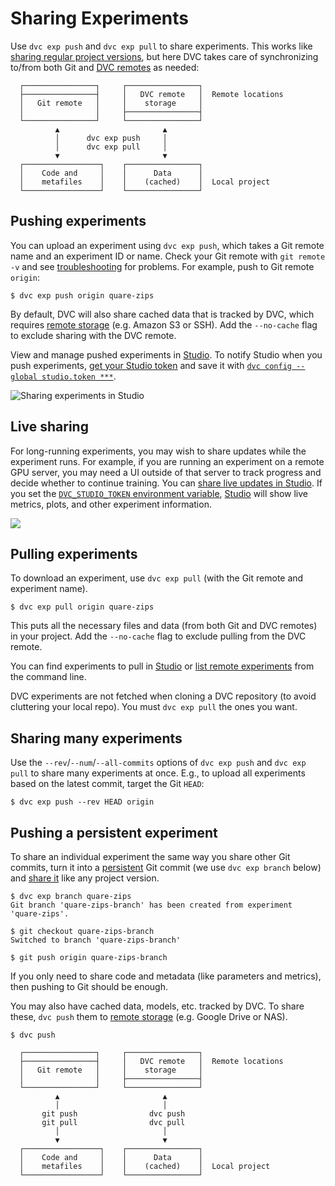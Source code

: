 # Sharing Experiments

Use `dvc exp push` and `dvc exp pull` to share experiments. This works like
[sharing regular project versions][sharing-data], but here DVC takes care of
synchronizing to/from both Git and [DVC remotes][remote storage] as needed:

```
  ┌────────────────┐     ┌────────────────┐
  ├────────────────┤     │   DVC remote   │  Remote locations
  │   Git remote   │     │    storage     │
  │                │     ├────────────────┤
  └────────────────┘     └────────────────┘
          ▲                       ▲
          │      dvc exp push     │
          │      dvc exp pull     │
          ▼                       ▼
  ┌─────────────────┐    ┌────────────────┐
  │    Code and     │    │      Data      │
  │    metafiles    │    │    (cached)    │  Local project
  └─────────────────┘    └────────────────┘
```

[remote storage]: /doc/user-guide/data-management/remote-storage
[sharing-data]: /doc/start/data-management/data-versioning#storing-and-sharing

## Pushing experiments

You can upload an experiment using `dvc exp push`, which takes a Git remote name
and an experiment ID or name. Check your Git remote with `git remote -v` and see
[troubleshooting] for problems. For example, push to Git remote `origin`:

```cli
$ dvc exp push origin quare-zips
```

By default, DVC will also share <abbr>cached</abbr> data that is tracked by DVC,
which requires [remote storage] (e.g. Amazon S3 or SSH). Add the `--no-cache`
flag to exclude sharing with the DVC remote.

View and manage pushed experiments in [Studio](https://studio.iterative.ai). To
notify Studio when you push experiments,
[get your Studio token](https://studio.iterative.ai/user/_/profile?section=accessToken)
and save it with
[`dvc config --global studio.token ***`](/doc/user-guide/project-structure/configuration#studio).

![Sharing experiments in Studio](/img/exp-sharing-studio.png)

[remote storage]: /doc/user-guide/data-management/remote-storage
[troubleshooting]: /doc/user-guide/troubleshooting#git-auth

## Live sharing

For long-running experiments, you may wish to share updates while the experiment
runs. For example, if you are running an experiment on a remote GPU server, you
may need a UI outside of that server to track progress and decide whether to
continue training. You can
[share live updates in Studio](/doc/studio/user-guide/projects-and-experiments/live-metrics-and-plots).
If you set the
[`DVC_STUDIO_TOKEN` environment variable](https://studio.iterative.ai/user/_/profile?section=accessToken),
[Studio](https://studio.iterative.ai) will show live metrics, plots, and other
experiment information.

![](https://static.iterative.ai/img/studio/live_metrics.gif)

## Pulling experiments

To download an experiment, use `dvc exp pull` (with the Git remote and
experiment name).

```cli
$ dvc exp pull origin quare-zips
```

This puts all the necessary files and data (from both Git and DVC remotes) in
your project. Add the `--no-cache` flag to exclude pulling from the DVC remote.

You can find experiments to pull in [Studio](https://studio.iterative.ai) or
[list remote experiments] from the command line.

[list remote experiments]:
  /doc/user-guide/experiment-management/comparing-experiments#list-experiments-saved-remotely

<admon type="warn">

DVC experiments are not fetched when cloning a <abbr>DVC repository</abbr> (to
avoid cluttering your local repo). You must `dvc exp pull` the ones you want.

</admon>

## Sharing many experiments

Use the `--rev`/`--num`/`--all-commits` options of `dvc exp push` and
`dvc exp pull` to share many experiments at once. E.g., to upload all
experiments based on the latest commit, target the Git `HEAD`:

```
$ dvc exp push --rev HEAD origin
```

## Pushing a persistent experiment

To share an individual experiment the same way you share other Git commits, turn
it into a
[persistent](/doc/user-guide/experiment-management/persisting-experiments) Git
commit (we use `dvc exp branch` below) and [share it][sharing-data] like any
project version.

```cli
$ dvc exp branch quare-zips
Git branch 'quare-zips-branch' has been created from experiment 'quare-zips'.

$ git checkout quare-zips-branch
Switched to branch 'quare-zips-branch'

$ git push origin quare-zips-branch
```

If you only need to share code and metadata (like parameters and metrics), then
pushing to Git should be enough.

You may also have <abbr>cached</abbr> data, models, etc. tracked by DVC. To
share these, `dvc push` them to [remote storage] (e.g. Google Drive or NAS).

```cli
$ dvc push
```

```
  ┌────────────────┐     ┌────────────────┐
  ├────────────────┤     │   DVC remote   │  Remote locations
  │   Git remote   │     │    storage     │
  │                │     ├────────────────┤
  └────────────────┘     └────────────────┘
          ▲                       ▲
          │                       │
       git push                dvc push
       git pull                dvc pull
          │                       │
          ▼                       ▼
  ┌─────────────────┐    ┌────────────────┐
  │    Code and     │    │      Data      │
  │    metafiles    │    │    (cached)    │  Local project
  └─────────────────┘    └────────────────┘
```
